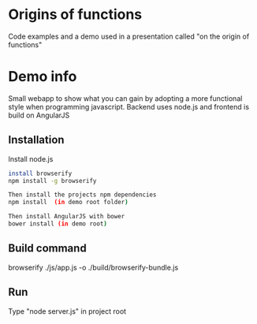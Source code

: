 Origins of functions 
=======

Code examples and a demo used in a presentation  called "on the origin of functions"

Demo info
=========

Small webapp to show what you can gain by adopting a more functional style when programming javascript.
Backend uses node.js and frontend is build on AngularJS

Installation
--------------
Install node.js 

```sh
install browserify
npm install -g browserify

Then install the projects npm dependencies
npm install  (in demo root folder)

Then install AngularJS with bower
bower install (in demo root)

```

Build command
--------------------------
browserify ./js/app.js -o ./build/browserify-bundle.js



Run
--------------------------
Type "node server.js" in project root

